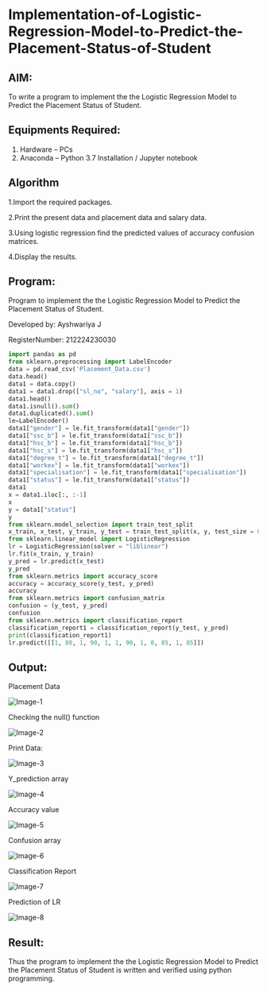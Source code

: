 # Implementation-of-Logistic-Regression-Model-to-Predict-the-Placement-Status-of-Student

## AIM:
To write a program to implement the the Logistic Regression Model to Predict the Placement Status of Student.

## Equipments Required:
1. Hardware – PCs
2. Anaconda – Python 3.7 Installation / Jupyter notebook

## Algorithm
1.Import the required packages.

2.Print the present data and placement data and salary data.

3.Using logistic regression find the predicted values of accuracy confusion matrices.

4.Display the results.

## Program:
Program to implement the the Logistic Regression Model to Predict the Placement Status of Student.

Developed by: Ayshwariya J

RegisterNumber: 212224230030
```python
import pandas as pd
from sklearn.preprocessing import LabelEncoder
data = pd.read_csv('Placement_Data.csv')
data.head()
data1 = data.copy()
data1 = data1.drop(["sl_no", "salary"], axis = 1)
data1.head()
data1.isnull().sum()
data1.duplicated().sum()
le=LabelEncoder()
data1["gender"] = le.fit_transform(data1["gender"])
data1["ssc_b"] = le.fit_transform(data1["ssc_b"])
data1["hsc_b"] = le.fit_transform(data1["hsc_b"])
data1["hsc_s"] = le.fit_transform(data1["hsc_s"])
data1["degree_t"] = le.fit_transform(data1["degree_t"])
data1["workex"] = le.fit_transform(data1["workex"])
data1["specialisation"] = le.fit_transform(data1["specialisation"])
data1["status"] = le.fit_transform(data1["status"])
data1
x = data1.iloc[:, :-1]
x
y = data1["status"]
y
from sklearn.model_selection import train_test_split
x_train, x_test, y_train, y_test = train_test_split(x, y, test_size = 0.2, random_state = 0)
from sklearn.linear_model import LogisticRegression
lr = LogisticRegression(solver = "liblinear")
lr.fit(x_train, y_train)
y_pred = lr.predict(x_test)
y_pred
from sklearn.metrics import accuracy_score
accuracy = accuracy_score(y_test, y_pred)
accuracy
from sklearn.metrics import confusion_matrix
confusion = (y_test, y_pred)
confusion
from sklearn.metrics import classification_report
classification_report1 = classification_report(y_test, y_pred)
print(classification_report1)
lr.predict([[1, 80, 1, 90, 1, 1, 90, 1, 0, 85, 1, 85]])
```
## Output:
Placement Data

![Image-1](https://github.com/user-attachments/assets/1d27e753-ce1f-40a1-8ed0-01fbc91bfaa9)

Checking the null() function

![Image-2](https://github.com/user-attachments/assets/8eeffc2a-2bd3-43e5-8099-a0df78941aa3)

Print Data:

![Image-3](https://github.com/user-attachments/assets/7ef13c18-3637-4f20-aa9f-2afc3db8ab39)

Y_prediction array

![Image-4](https://github.com/user-attachments/assets/4506ac35-8245-4f8e-a46f-5aec9a593771)

Accuracy value

![Image-5](https://github.com/user-attachments/assets/e4368f1b-3ae4-4b85-8900-de173bcf4c9c)

Confusion array

![Image-6](https://github.com/user-attachments/assets/1cb14fa5-27a8-4733-91c3-b4dfcb6cb008)

Classification Report

![Image-7](https://github.com/user-attachments/assets/85a687fd-29a7-4a0f-86b9-942d6c176237)

Prediction of LR

![Image-8](https://github.com/user-attachments/assets/b671ad50-da16-4f52-9c4e-38e5b942f04a)




## Result:
Thus the program to implement the the Logistic Regression Model to Predict the Placement Status of Student is written and verified using python programming.
